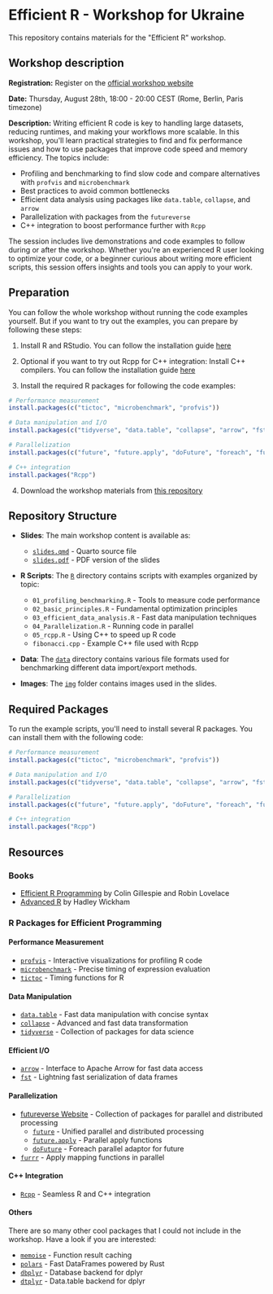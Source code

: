 # Efficient R - Workshop for Ukraine

This repository contains materials for the "Efficient R" workshop.

## Workshop description

**Registration:** Register on the [official workshop website](https://sites.google.com/view/dariia-mykhailyshyna/main/r-workshops-for-ukraine)

**Date:** Thursday, August 28th, 18:00 - 20:00 CEST (Rome, Berlin, Paris timezone)

**Description:** Writing efficient R code is key to handling large datasets, reducing runtimes, and making your workflows more scalable. In this workshop, you'll learn practical strategies to find and fix performance issues and how to use packages that improve code speed and memory efficiency. The topics include:

- Profiling and benchmarking to find slow code and compare alternatives with `profvis` and `microbenchmark`
- Best practices to avoid common bottlenecks
- Efficient data analysis using packages like `data.table`, `collapse`, and `arrow`
- Parallelization with packages from the `futureverse`
- C++ integration to boost performance further with `Rcpp`

The session includes live demonstrations and code examples to follow during or after the workshop. Whether you're an experienced R user looking to optimize your code, or a beginner curious about writing more efficient scripts, this session offers insights and tools you can apply to your work.

## Preparation

You can follow the whole workshop without running the code examples yourself. But if
you want to try out the examples, you can prepare by following these steps:

1. Install R and RStudio. You can follow the installation guide [here](https://selinazitrone.github.io/intro-r-data-analysis/preparations.html)

2. Optional if you want to try out Rcpp for C++ integration: Install C++ compilers. You can follow the installation guide [here](https://teuder.github.io/rcpp4everyone_en/020_install.html)

3. Install the required R packages for following the code examples:

```r
# Performance measurement
install.packages(c("tictoc", "microbenchmark", "profvis"))

# Data manipulation and I/O
install.packages(c("tidyverse", "data.table", "collapse", "arrow", "fst"))

# Parallelization
install.packages(c("future", "future.apply", "doFuture", "foreach", "furrr"))

# C++ integration
install.packages("Rcpp")
```

4. Download the workshop materials from [this repository](https://github.com/selinaZitrone/efficient-r-ukraine)


## Repository Structure

- **Slides**: The main workshop content is available as:
  - [`slides.qmd`](slides.qmd) - Quarto source file
  - [`slides.pdf`](slides.pdf) - PDF version of the slides

- **R Scripts**: The [`R`](R) directory contains scripts with examples organized by topic:
  - `01_profiling_benchmarking.R` - Tools to measure code performance
  - `02_basic_principles.R` - Fundamental optimization principles
  - `03_efficient_data_analysis.R` - Fast data manipulation techniques
  - `04_Parallelization.R` - Running code in parallel
  - `05_rcpp.R` - Using C++ to speed up R code
  - `fibonacci.cpp` - Example C++ file used with Rcpp

- **Data**: The [`data`](data) directory contains various file formats used for benchmarking different data import/export methods.

- **Images**: The [`img`](img) folder contains images used in the slides.

## Required Packages

To run the example scripts, you'll need to install several R packages. You can install them with the following code:

```r
# Performance measurement
install.packages(c("tictoc", "microbenchmark", "profvis"))

# Data manipulation and I/O
install.packages(c("tidyverse", "data.table", "collapse", "arrow", "fst"))

# Parallelization
install.packages(c("future", "future.apply", "doFuture", "foreach", "furrr"))

# C++ integration
install.packages("Rcpp")
```

## Resources

### Books

- [Efficient R Programming](https://csgillespie.github.io/efficientR/) by Colin Gillespie and Robin Lovelace
- [Advanced R](https://adv-r.hadley.nz/) by Hadley Wickham

### R Packages for Efficient Programming

#### Performance Measurement
- [`profvis`](https://profvis.r-lib.org/) - Interactive visualizations for profiling R code
- [`microbenchmark`](https://cran.r-universe.dev/microbenchmark/doc/manual.html) - Precise timing of expression evaluation
- [`tictoc`](https://github.com/collectivemedia/tictoc?tab=readme-ov-file) - Timing functions for R

#### Data Manipulation
- [`data.table`](https://rdatatable.gitlab.io/data.table/) - Fast data manipulation with concise syntax
- [`collapse`](https://sebkrantz.github.io/collapse/) - Advanced and fast data transformation
- [`tidyverse`](https://www.tidyverse.org/) - Collection of packages for data science

#### Efficient I/O
- [`arrow`](https://arrow.apache.org/docs/r/) - Interface to Apache Arrow for fast data access
- [`fst`](https://www.fstpackage.org/) - Lightning fast serialization of data frames

#### Parallelization
- [futureverse Website](https://futureverse.org/) - Collection of packages for parallel and distributed processing
  - [`future`](https://future.futureverse.org/) - Unified parallel and distributed processing
  - [`future.apply`](https://future.apply.futureverse.org/) - Parallel apply functions
  - [`doFuture`](https://doFuture.futureverse.org/) - Foreach parallel adaptor for future
- [`furrr`](https://furrr.futureverse.org/) - Apply mapping functions in parallel

#### C++ Integration
- [`Rcpp`](https://www.rcpp.org/) - Seamless R and C++ integration

#### Others

There are so many other cool packages that I could not include in the workshop. Have a look if you are interested:

- [`memoise`](https://memoise.r-lib.org/) - Function result caching
- [`polars`](https://pola-rs.github.io/r-polars/) - Fast DataFrames powered by Rust
- [`dbplyr`](https://dbplyr.tidyverse.org/) - Database backend for dplyr
- [`dtplyr`](https://dtplyr.tidyverse.org/) - Data.table backend for dplyr
